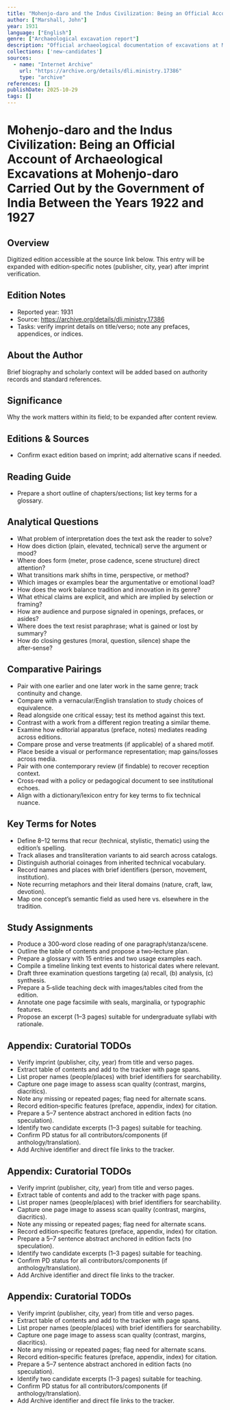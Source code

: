 ```yaml
---
title: "Mohenjo-daro and the Indus Civilization: Being an Official Account of Archaeological Excavations at Mohenjo-daro Carried Out by the Government of India Between the Years 1922 and 1927"
author: ["Marshall, John"]
year: 1931
language: ["English"]
genre: ["Archaeological excavation report"]
description: "Official archaeological documentation of excavations at Mohenjo-daro, one of the major cities of the Indus Valley Civilization. Presents findings from systematic digs performed between 1922-1927, covering excavation methodology, artifact discoveries, urban planning, and interpretations of daily life in this ancient settlement."
collections: ['new-candidates']
sources:
  - name: "Internet Archive"
    url: "https://archive.org/details/dli.ministry.17386"
    type: "archive"
references: []
publishDate: 2025-10-29
tags: []
---
```


# Mohenjo-daro and the Indus Civilization: Being an Official Account of Archaeological Excavations at Mohenjo-daro Carried Out by the Government of India Between the Years 1922 and 1927

## Overview

Digitized edition accessible at the source link below. This entry will be expanded with edition‑specific notes (publisher, city, year) after imprint verification.

## Edition Notes

- Reported year: 1931
- Source: https://archive.org/details/dli.ministry.17386
- Tasks: verify imprint details on title/verso; note any prefaces, appendices, or indices.

## About the Author

Brief biography and scholarly context will be added based on authority records and standard references.

## Significance

Why the work matters within its field; to be expanded after content review.

## Editions & Sources

- Confirm exact edition based on imprint; add alternative scans if needed.

## Reading Guide

- Prepare a short outline of chapters/sections; list key terms for a glossary.

## Analytical Questions

- What problem of interpretation does the text ask the reader to solve?
- How does diction (plain, elevated, technical) serve the argument or mood?
- Where does form (meter, prose cadence, scene structure) direct attention?
- What transitions mark shifts in time, perspective, or method?
- Which images or examples bear the argumentative or emotional load?
- How does the work balance tradition and innovation in its genre?
- What ethical claims are explicit, and which are implied by selection or framing?
- How are audience and purpose signaled in openings, prefaces, or asides?
- Where does the text resist paraphrase; what is gained or lost by summary?
- How do closing gestures (moral, question, silence) shape the after‑sense?

## Comparative Pairings

- Pair with one earlier and one later work in the same genre; track continuity and change.
- Compare with a vernacular/English translation to study choices of equivalence.
- Read alongside one critical essay; test its method against this text.
- Contrast with a work from a different region treating a similar theme.
- Examine how editorial apparatus (preface, notes) mediates reading across editions.
- Compare prose and verse treatments (if applicable) of a shared motif.
- Place beside a visual or performance representation; map gains/losses across media.
- Pair with one contemporary review (if findable) to recover reception context.
- Cross‑read with a policy or pedagogical document to see institutional echoes.
- Align with a dictionary/lexicon entry for key terms to fix technical nuance.

## Key Terms for Notes

- Define 8–12 terms that recur (technical, stylistic, thematic) using the edition’s spelling.
- Track aliases and transliteration variants to aid search across catalogs.
- Distinguish authorial coinages from inherited technical vocabulary.
- Record names and places with brief identifiers (person, movement, institution).
- Note recurring metaphors and their literal domains (nature, craft, law, devotion).
- Map one concept’s semantic field as used here vs. elsewhere in the tradition.

## Study Assignments

- Produce a 300‑word close reading of one paragraph/stanza/scene.
- Outline the table of contents and propose a two‑lecture plan.
- Prepare a glossary with 15 entries and two usage examples each.
- Compile a timeline linking text events to historical dates where relevant.
- Draft three examination questions targeting (a) recall, (b) analysis, (c) synthesis.
- Prepare a 5‑slide teaching deck with images/tables cited from the edition.
- Annotate one page facsimile with seals, marginalia, or typographic features.
- Propose an excerpt (1–3 pages) suitable for undergraduate syllabi with rationale.

## Appendix: Curatorial TODOs

- Verify imprint (publisher, city, year) from title and verso pages.
- Extract table of contents and add to the tracker with page spans.
- List proper names (people/places) with brief identifiers for searchability.
- Capture one page image to assess scan quality (contrast, margins, diacritics).
- Note any missing or repeated pages; flag need for alternate scans.
- Record edition‑specific features (preface, appendix, index) for citation.
- Prepare a 5–7 sentence abstract anchored in edition facts (no speculation).
- Identify two candidate excerpts (1–3 pages) suitable for teaching.
- Confirm PD status for all contributors/components (if anthology/translation).
- Add Archive identifier and direct file links to the tracker.

## Appendix: Curatorial TODOs

- Verify imprint (publisher, city, year) from title and verso pages.
- Extract table of contents and add to the tracker with page spans.
- List proper names (people/places) with brief identifiers for searchability.
- Capture one page image to assess scan quality (contrast, margins, diacritics).
- Note any missing or repeated pages; flag need for alternate scans.
- Record edition‑specific features (preface, appendix, index) for citation.
- Prepare a 5–7 sentence abstract anchored in edition facts (no speculation).
- Identify two candidate excerpts (1–3 pages) suitable for teaching.
- Confirm PD status for all contributors/components (if anthology/translation).
- Add Archive identifier and direct file links to the tracker.

## Appendix: Curatorial TODOs

- Verify imprint (publisher, city, year) from title and verso pages.
- Extract table of contents and add to the tracker with page spans.
- List proper names (people/places) with brief identifiers for searchability.
- Capture one page image to assess scan quality (contrast, margins, diacritics).
- Note any missing or repeated pages; flag need for alternate scans.
- Record edition‑specific features (preface, appendix, index) for citation.
- Prepare a 5–7 sentence abstract anchored in edition facts (no speculation).
- Identify two candidate excerpts (1–3 pages) suitable for teaching.
- Confirm PD status for all contributors/components (if anthology/translation).
- Add Archive identifier and direct file links to the tracker.
